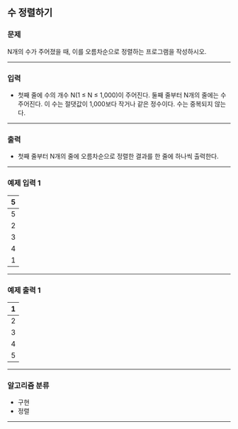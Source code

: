 수 정렬하기
-------------
### 문제

N개의 수가 주어졌을 때, 이를 오름차순으로 정렬하는 프로그램을 작성하시오.

- - -

### 입력
* 첫째 줄에 수의 개수 N(1 ≤ N ≤ 1,000)이 주어진다. 둘째 줄부터 N개의 줄에는 수 주어진다. 이 수는 절댓값이 1,000보다 작거나 같은 정수이다. 수는 중복되지 않는다.

- - -

### 출력
* 첫째 줄부터 N개의 줄에 오름차순으로 정렬한 결과를 한 줄에 하나씩 출력한다.

- - -

### 예제 입력 1
|5|
|:---|
|5|
|2|
|3|
|4|
|1|

- - -

### 예제 출력 1
|1|
|:---|
|2|
|3|
|4|
|5|

- - -

### 알고리즘 분류
* 구현
* 정렬

- - -